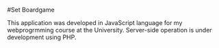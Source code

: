 #Set Boardgame

This application was developed in JavaScript language for my webprogrmming course at the University.
Server-side operation is under development using PHP.